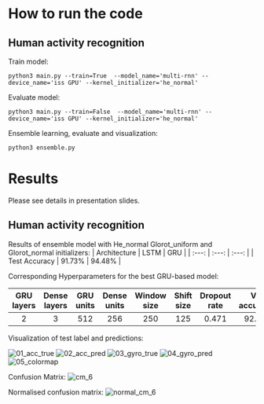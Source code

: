 

# How to run the code

## Human activity recognition
Train model:

`python3 main.py --train=True  --model_name='multi-rnn' --device_name='iss GPU' --kernel_initializer='he_normal'`

Evaluate model:

`python3 main.py --train=False  --model_name='multi-rnn' --device_name='iss GPU' --kernel_initializer='he_normal'`

Ensemble learning, evaluate and visualization:

`python3 ensemble.py`

# Results
Please see details in  presentation slides.


## Human activity recognition
Results of ensemble model with He_normal Glorot_uniform and Glorot_normal initializers:
| Architecture | LSTM | GRU |
| :---: | :---: | :---: |
| Test Accuracy | 91.73% | 94.48% | 

Corresponding Hyperparameters for the best GRU-based model:

| GRU layers | Dense layers | GRU units | Dense units | Window size | Shift size | Dropout rate | Val accuracy |
| :---: | :---: | :---: | :---: | :---: | :---: | :---: | :---: |
| 2 | 3 | 512 | 256 | 250 | 125 | 0.471 | 92.9% |


Visualization of test label and predictions:

![01_acc_true](https://github.tik.uni-stuttgart.de/iss/dl-lab-2020-team06/blob/master/results/02_har/01_acc%20signals%20with%20true%20labels%20visualization.png)
![02_acc_pred](https://github.tik.uni-stuttgart.de/iss/dl-lab-2020-team06/blob/master/results/02_har/02_acc%20signals%20with%20predictions%20visualization.png)
![03_gyro_true](https://github.tik.uni-stuttgart.de/iss/dl-lab-2020-team06/blob/master/results/02_har/03_gyro%20signals%20with%20true%20labels%20visualization.png)
![04_gyro_pred](https://github.tik.uni-stuttgart.de/iss/dl-lab-2020-team06/blob/master/results/02_har/04_gyro%20signals%20with%20predictions%20visualization.png)
![05_colormap](https://github.tik.uni-stuttgart.de/iss/dl-lab-2020-team06/blob/master/results/02_har/05_colormap.png)


Confusion Matrix:
![cm_6](https://github.tik.uni-stuttgart.de/iss/dl-lab-2020-team06/blob/master/results/02_har/cm_6.png)


Normalised confusion matrix:
![normal_cm_6](https://github.tik.uni-stuttgart.de/iss/dl-lab-2020-team06/blob/master/results/02_har/normal_cm_6.png)


